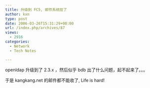 ```yaml
---
title: 升级到 FC5, 邮件系统挂了
author: kxn
type: post
date: 2006-03-26T15:31:29+00:00
url: /index.php/archives/87
views:
  - 2916
categories:
  - Network
  - Tech Notes

---
```

openldap 升级到了 2.3.x ，然后似乎 bdb 出了什么问题，起不起来了。。。

于是 kangkang.net 的邮件都不能收了, Life is hard!